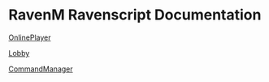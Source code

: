 # RavenM Ravenscript Documentation


[OnlinePlayer](https://github.com/veroiuxl/RavenM-RS/blob/main/OnlinePlayer.md)

[Lobby](https://github.com/veroiuxl/RavenM-RS/blob/main/Lobby.md)

[CommandManager](https://github.com/veroiuxl/RavenM-RS/blob/main/CommandManager.md)


